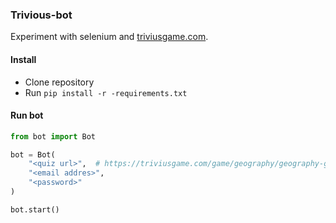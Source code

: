 ### Trivious-bot

Experiment with selenium and [triviusgame.com](triviusgame.com).

#### Install
- Clone repository
- Run ``` pip install -r -requirements.txt ```

#### Run bot
```python
from bot import Bot  

bot = Bot(
    "<quiz url>",  # https://triviusgame.com/game/geography/geography-general
    "<email addres>",
    "<password>"
)

bot.start()
```

